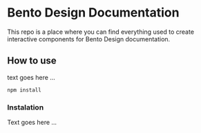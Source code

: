 # Bento Design Documentation
This repo is a place where you can find everything used to create interactive components for Bento Design documentation.

## How to use
text goes here ...
```
npm install
```

### Instalation
Text goes here ... 